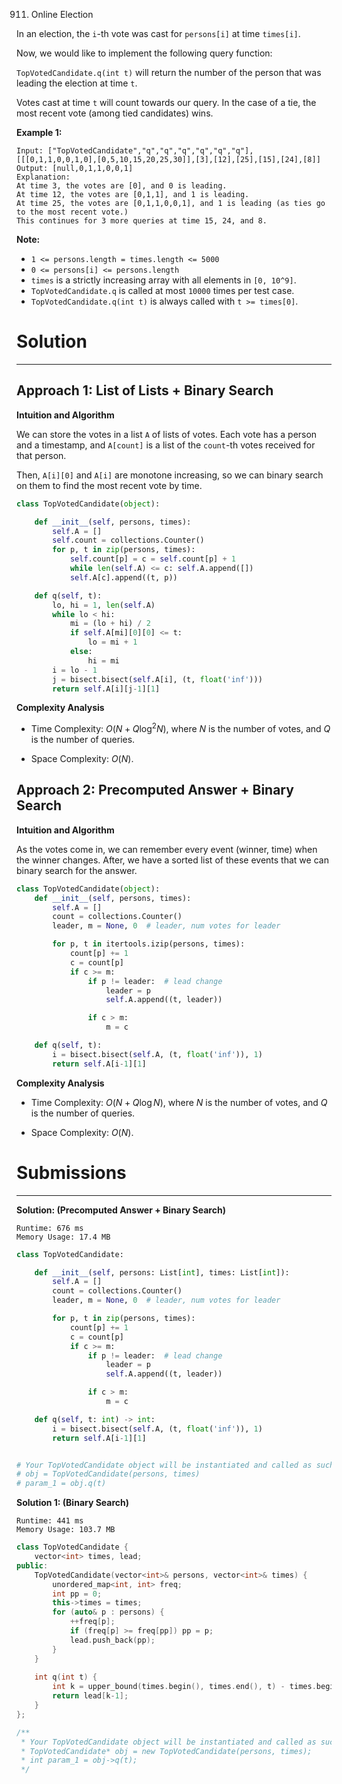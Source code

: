 911. Online Election

In an election, the `i`-th vote was cast for `persons[i]` at time `times[i]`.

Now, we would like to implement the following query function:

`TopVotedCandidate.q(int t)` will return the number of the person that was leading the election at time `t`.  

Votes cast at time `t` will count towards our query.  In the case of a tie, the most recent vote (among tied candidates) wins.

 

**Example 1:**
```
Input: ["TopVotedCandidate","q","q","q","q","q","q"], [[[0,1,1,0,0,1,0],[0,5,10,15,20,25,30]],[3],[12],[25],[15],[24],[8]]
Output: [null,0,1,1,0,0,1]
Explanation: 
At time 3, the votes are [0], and 0 is leading.
At time 12, the votes are [0,1,1], and 1 is leading.
At time 25, the votes are [0,1,1,0,0,1], and 1 is leading (as ties go to the most recent vote.)
This continues for 3 more queries at time 15, 24, and 8.
```

**Note:**

* `1 <= persons.length = times.length <= 5000`
* `0 <= persons[i] <= persons.length`
* `times` is a strictly increasing array with all elements in `[0, 10^9]`.
* `TopVotedCandidate.q` is called at most `10000` times per test case.
* `TopVotedCandidate.q(int t)` is always called with `t >= times[0]`.

# Solution
---
## Approach 1: List of Lists + Binary Search
**Intuition and Algorithm**

We can store the votes in a list `A` of lists of votes. Each vote has a person and a timestamp, and `A[count]` is a list of the `count`-th votes received for that person.

Then, `A[i][0]` and `A[i]` are monotone increasing, so we can binary search on them to find the most recent vote by time.

```python
class TopVotedCandidate(object):

    def __init__(self, persons, times):
        self.A = []
        self.count = collections.Counter()
        for p, t in zip(persons, times):
            self.count[p] = c = self.count[p] + 1
            while len(self.A) <= c: self.A.append([])
            self.A[c].append((t, p))

    def q(self, t):
        lo, hi = 1, len(self.A)
        while lo < hi:
            mi = (lo + hi) / 2
            if self.A[mi][0][0] <= t:
                lo = mi + 1
            else:
                hi = mi
        i = lo - 1
        j = bisect.bisect(self.A[i], (t, float('inf')))
        return self.A[i][j-1][1]
```

**Complexity Analysis**

* Time Complexity: $O(N + Q \log^2 N)$, where $N$ is the number of votes, and $Q$ is the number of queries.

* Space Complexity: $O(N)$.

## Approach 2: Precomputed Answer + Binary Search
**Intuition and Algorithm**

As the votes come in, we can remember every event (winner, time) when the winner changes. After, we have a sorted list of these events that we can binary search for the answer.

```python
class TopVotedCandidate(object):
    def __init__(self, persons, times):
        self.A = []
        count = collections.Counter()
        leader, m = None, 0  # leader, num votes for leader

        for p, t in itertools.izip(persons, times):
            count[p] += 1
            c = count[p]
            if c >= m:
                if p != leader:  # lead change
                    leader = p
                    self.A.append((t, leader))

                if c > m:
                    m = c

    def q(self, t):
        i = bisect.bisect(self.A, (t, float('inf')), 1)
        return self.A[i-1][1]
```

**Complexity Analysis**

* Time Complexity: $O(N + Q \log N)$, where $N$ is the number of votes, and $Q$ is the number of queries.

* Space Complexity: $O(N)$.

# Submissions
---
**Solution: (Precomputed Answer + Binary Search)**
```
Runtime: 676 ms
Memory Usage: 17.4 MB
```
```python
class TopVotedCandidate:

    def __init__(self, persons: List[int], times: List[int]):
        self.A = []
        count = collections.Counter()
        leader, m = None, 0  # leader, num votes for leader

        for p, t in zip(persons, times):
            count[p] += 1
            c = count[p]
            if c >= m:
                if p != leader:  # lead change
                    leader = p
                    self.A.append((t, leader))

                if c > m:
                    m = c

    def q(self, t: int) -> int:
        i = bisect.bisect(self.A, (t, float('inf')), 1)
        return self.A[i-1][1]


# Your TopVotedCandidate object will be instantiated and called as such:
# obj = TopVotedCandidate(persons, times)
# param_1 = obj.q(t)
```

**Solution 1: (Binary Search)**
```
Runtime: 441 ms
Memory Usage: 103.7 MB
```
```c++
class TopVotedCandidate {
    vector<int> times, lead; 
public:
    TopVotedCandidate(vector<int>& persons, vector<int>& times) {
        unordered_map<int, int> freq; 
        int pp = 0;
        this->times = times;
        for (auto& p : persons) {
            ++freq[p]; 
            if (freq[p] >= freq[pp]) pp = p; 
            lead.push_back(pp);
        }
    }
    
    int q(int t) {
        int k = upper_bound(times.begin(), times.end(), t) - times.begin();
        return lead[k-1]; 
    }
};

/**
 * Your TopVotedCandidate object will be instantiated and called as such:
 * TopVotedCandidate* obj = new TopVotedCandidate(persons, times);
 * int param_1 = obj->q(t);
 */
```
